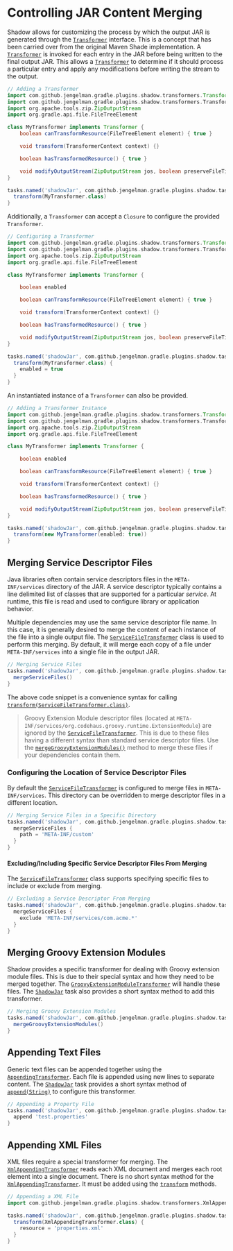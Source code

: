 # Controlling JAR Content Merging

Shadow allows for customizing the process by which the output JAR is generated through the
[`Transformer`](http://imperceptiblethoughts.com/shadow/api/com/github/jengelman/gradle/plugins/shadow/transformers/Transformer.html) interface.
This is a concept that has been carried over from the original Maven Shade implementation.
A [`Transformer`](http://imperceptiblethoughts.com/shadow/api/com/github/jengelman/gradle/plugins/shadow/transformers/Transformer.html) is invoked for each 
entry in the JAR before being written to the final output JAR.
This allows a [`Transformer`](http://imperceptiblethoughts.com/shadow/api/com/github/jengelman/gradle/plugins/shadow/transformers/Transformer.html) to 
determine if it should process a particular entry and apply any modifications before writing the stream to the output.

```groovy
// Adding a Transformer
import com.github.jengelman.gradle.plugins.shadow.transformers.Transformer
import com.github.jengelman.gradle.plugins.shadow.transformers.TransformerContext
import org.apache.tools.zip.ZipOutputStream
import org.gradle.api.file.FileTreeElement

class MyTransformer implements Transformer {
    boolean canTransformResource(FileTreeElement element) { true }

    void transform(TransformerContext context) {}

    boolean hasTransformedResource() { true }

    void modifyOutputStream(ZipOutputStream jos, boolean preserveFileTimestamps) {}
}

tasks.named('shadowJar', com.github.jengelman.gradle.plugins.shadow.tasks.ShadowJar) {
  transform(MyTransformer.class)
}
```

Additionally, a `Transformer` can accept a `Closure` to configure the provided `Transformer`.

```groovy
// Configuring a Transformer
import com.github.jengelman.gradle.plugins.shadow.transformers.Transformer
import com.github.jengelman.gradle.plugins.shadow.transformers.TransformerContext
import org.apache.tools.zip.ZipOutputStream
import org.gradle.api.file.FileTreeElement

class MyTransformer implements Transformer {

    boolean enabled

    boolean canTransformResource(FileTreeElement element) { true }

    void transform(TransformerContext context) {}

    boolean hasTransformedResource() { true }

    void modifyOutputStream(ZipOutputStream jos, boolean preserveFileTimestamps) {}
}

tasks.named('shadowJar', com.github.jengelman.gradle.plugins.shadow.tasks.ShadowJar) {
  transform(MyTransformer.class) {
    enabled = true
  }
}
```

An instantiated instance of a `Transformer` can also be provided.

```groovy
// Adding a Transformer Instance
import com.github.jengelman.gradle.plugins.shadow.transformers.Transformer
import com.github.jengelman.gradle.plugins.shadow.transformers.TransformerContext
import org.apache.tools.zip.ZipOutputStream
import org.gradle.api.file.FileTreeElement

class MyTransformer implements Transformer {

    boolean enabled

    boolean canTransformResource(FileTreeElement element) { true }

    void transform(TransformerContext context) {}

    boolean hasTransformedResource() { true }

    void modifyOutputStream(ZipOutputStream jos, boolean preserveFileTimestamps) {}
}

tasks.named('shadowJar', com.github.jengelman.gradle.plugins.shadow.tasks.ShadowJar) {
  transform(new MyTransformer(enabled: true))
}
```

## Merging Service Descriptor Files

Java libraries often contain service descriptors files in the `META-INF/services` directory of the JAR.
A service descriptor typically contains a line delimited list of classes that are supported for a particular _service_.
At runtime, this file is read and used to configure library or application behavior.

Multiple dependencies may use the same service descriptor file name.
In this case, it is generally desired to merge the content of each instance of the file into a single output file.
The [`ServiceFileTransformer`](http://imperceptiblethoughts.com/shadow/api/com/github/jengelman/gradle/plugins/shadow/transformers/ServiceFileTransformer.html) 
class is used to perform this merging. By default, it will merge each copy of a file under `META-INF/services` into a 
single file in the output JAR.

```groovy
// Merging Service Files
tasks.named('shadowJar', com.github.jengelman.gradle.plugins.shadow.tasks.ShadowJar) {
  mergeServiceFiles()
}
```

The above code snippet is a convenience syntax for calling
[`transform(ServiceFileTransformer.class)`](http://imperceptiblethoughts.com/shadow/api/com/github/jengelman/gradle/plugins/shadow/tasks/ShadowJar.html#transform(Class<?%20extends%20Transformer>)).

> Groovy Extension Module descriptor files (located at `META-INF/services/org.codehaus.groovy.runtime.ExtensionModule`)
are ignored by the [`ServiceFileTransformer`](http://imperceptiblethoughts.com/shadow/api/com/github/jengelman/gradle/plugins/shadow/transformers/ServiceFileTransformer.html).
This is due to these files having a different syntax than standard service descriptor files.
Use the [`mergeGroovyExtensionModules()`](http://imperceptiblethoughts.com/shadow/api/com/github/jengelman/gradle/plugins/shadow/tasks/ShadowJar.html#mergeGroovyExtensionModules()) method to merge
these files if your dependencies contain them.

### Configuring the Location of Service Descriptor Files

By default the [`ServiceFileTransformer`](http://imperceptiblethoughts.com/shadow/api/com/github/jengelman/gradle/plugins/shadow/transformers/ServiceFileTransformer.html) 
is configured to merge files in `META-INF/services`.
This directory can be overridden to merge descriptor files in a different location.

```groovy
// Merging Service Files in a Specific Directory
tasks.named('shadowJar', com.github.jengelman.gradle.plugins.shadow.tasks.ShadowJar) {
  mergeServiceFiles {
    path = 'META-INF/custom'
  }
}
```

#### Excluding/Including Specific Service Descriptor Files From Merging

The [`ServiceFileTransformer`](http://imperceptiblethoughts.com/shadow/api/com/github/jengelman/gradle/plugins/shadow/transformers/ServiceFileTransformer.html) 
class supports specifying specific files to include or exclude from merging.

```groovy
// Excluding a Service Descriptor From Merging
tasks.named('shadowJar', com.github.jengelman.gradle.plugins.shadow.tasks.ShadowJar) {
  mergeServiceFiles {
    exclude 'META-INF/services/com.acme.*'
  }
}
```

## Merging Groovy Extension Modules

Shadow provides a specific transformer for dealing with Groovy extension module files.
This is due to their special syntax and how they need to be merged together.
The [`GroovyExtensionModuleTransformer`](http://imperceptiblethoughts.com/shadow/api/com/github/jengelman/gradle/plugins/shadow/transformers/GroovyExtensionModuleTransformer.html) 
will handle these files.
The [`ShadowJar`](http://imperceptiblethoughts.com/shadow/api/com/github/jengelman/gradle/plugins/shadow/tasks/ShadowJar.html) task also provides a short syntax 
method to add this transformer.

```groovy
// Merging Groovy Extension Modules
tasks.named('shadowJar', com.github.jengelman.gradle.plugins.shadow.tasks.ShadowJar) {
  mergeGroovyExtensionModules()
}
```

## Appending Text Files

Generic text files can be appended together using the
[`AppendingTransformer`](http://imperceptiblethoughts.com/shadow/api/com/github/jengelman/gradle/plugins/shadow/transformers/AppendingTransformer.html).
Each file is appended using new lines to separate content.
The [`ShadowJar`](http://imperceptiblethoughts.com/shadow/api/com/github/jengelman/gradle/plugins/shadow/tasks/ShadowJar.html) task provides a short syntax 
method of
[`append(String)`](http://imperceptiblethoughts.com/shadow/api/com/github/jengelman/gradle/plugins/shadow/tasks/ShadowJar.html#append(java.lang.String)) to 
configure this transformer.

```groovy
// Appending a Property File
tasks.named('shadowJar', com.github.jengelman.gradle.plugins.shadow.tasks.ShadowJar) {
  append 'test.properties'
}
```

## Appending XML Files

XML files require a special transformer for merging.
The [`XmlAppendingTransformer`](http://imperceptiblethoughts.com/shadow/api/com/github/jengelman/gradle/plugins/shadow/transformers/XmlAppendingTransformer.html) 
reads each XML document and merges each root element into a single document.
There is no short syntax method for the [`XmlAppendingTransformer`](http://imperceptiblethoughts.com/shadow/api/com/github/jengelman/gradle/plugins/shadow/transformers/XmlAppendingTransformer.html).
It must be added using the [`transform`](http://imperceptiblethoughts.com/shadow/api/com/github/jengelman/gradle/plugins/shadow//tasks/ShadowJar.html#transform(Class<?%20Fextends%20Transformer>)) methods.

```groovy
// Appending a XML File
import com.github.jengelman.gradle.plugins.shadow.transformers.XmlAppendingTransformer

tasks.named('shadowJar', com.github.jengelman.gradle.plugins.shadow.tasks.ShadowJar) {
  transform(XmlAppendingTransformer.class) {
    resource = 'properties.xml'
  }
}
```